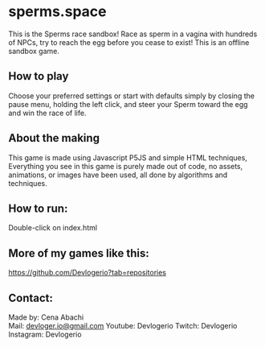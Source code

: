 # sperms.space
This is the Sperms race sandbox! Race as sperm in a vagina with hundreds of NPCs, try to reach the egg before you cease to exist! This is an offline sandbox game.

## How to play
Choose your preferred settings or start with defaults simply by closing the pause menu, holding the left click, and steer your Sperm toward the egg and win the race of life.

## About the making
This game is made using Javascript P5JS and simple HTML techniques, Everything you see in this game is purely made out of code, no assets, animations, or images have been used, all done by algorithms and techniques.

## How to run:
Double-click on index.html

## More of my games like this:
https://github.com/Devlogerio?tab=repositories

## Contact:
Made by: Cena Abachi  
Mail: devloger.io@gmail.com 
Youtube: Devlogerio
Twitch: Devlogerio
Instagram: Devlogerio
